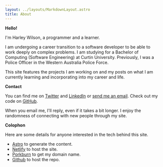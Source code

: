 ```yaml
---
layout: ../layouts/MarkdownLayout.astro
title: About
---
```


**Hello!**

I'm Harley Wilson, a programmer and a learner.

I am undergoing a career transition to a software developer to be able to work deeply on complex problems. I am studying for a Bachelor of Computing (Software Engineering) at Curtin University. Previously, I was a Police Officer in the Western Australia Police Force. 

This site features the projects I am working on and my posts on what I am currently learning and incorporating into my career and life.


**Contact**

You can find me on [Twitter](https://twitter.com/harleyjwilson/) and [LinkedIn](https://www.linkedin.com/in/harleyjwilson/) or [send me an email](mailto:hi@harleyjwilson.com?subject=Hello). Check out my code on [GitHub](https://github.com/harleyjwilson).

When you email me, I'll reply, even if it takes a bit longer. I enjoy the randomness of connecting with new people through my site.


**Colophon**

Here are some details for anyone interested in the tech behind this site.

- [Astro](https://astro.build/) to generate the content.
- [Netlify](https://netlify.com/) to host the site.
- [Porkburn](https://porkbun.com/) to get my domain name.
- [Github](https://github.com/) to host the repo.
